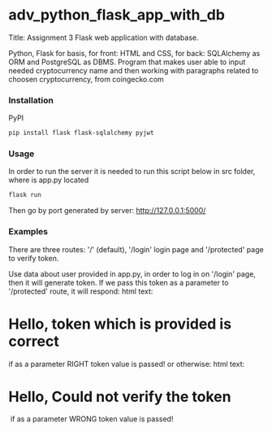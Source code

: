 # adv_python_flask_app_with_db
Title:  Assignment 3
Flask web application with database.

Python, Flask for basis, for front: HTML and CSS, for back: SQLAlchemy as ORM and PostgreSQL as DBMS.
Program that makes user able to input needed cryptocurrency name and then working with paragraphs related to choosen cryptocurrency, from coingecko.com 

### Installation
PyPI
```bash
pip install flask flask-sqlalchemy pyjwt  
```


### Usage
In order to run the server it is needed to run this script below in src folder, where is app.py located
```bash
flask run  
```

Then go by port generated by server:
http://127.0.0.1:5000/

### Examples

There are three routes: '/' (default), '/login' login page and '/protected' page to verify token.  

Use data about user provided in app.py, in order to log in  on '/login' page, then it will generate token.
If we pass this token as a parameter to '/protected' route, it will respond:
html text: <h1>Hello, token which is provided is correct </h1> if as a parameter RIGHT token value is passed!
or otherwise:
html text: <h1>Hello, Could not verify the token </h1> if as a parameter WRONG token value is passed!



